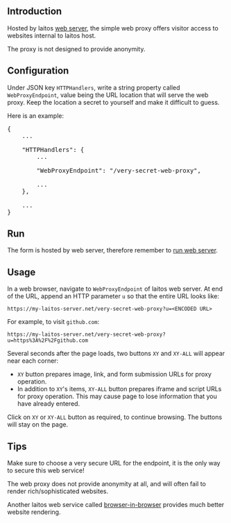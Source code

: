 ## Introduction
Hosted by laitos [web server](https://github.com/HouzuoGuo/laitos/wiki/%5BDaemon%5D-web-server), the simple web proxy offers
visitor access to websites internal to laitos host.

The proxy is not designed to provide anonymity.

## Configuration
Under JSON key `HTTPHandlers`, write a string property called `WebProxyEndpoint`, value being the URL location that will
serve the web proxy. Keep the location a secret to yourself and make it difficult to guess.

Here is an example:
<pre>
{
    ...

    "HTTPHandlers": {
        ...

        "WebProxyEndpoint": "/very-secret-web-proxy",

        ...
    },

    ...
}
</pre>

## Run
The form is hosted by web server, therefore remember to [run web server](https://github.com/HouzuoGuo/laitos/wiki/%5BDaemon%5D-web-server#run).

## Usage
In a web browser, navigate to `WebProxyEndpoint` of laitos web server. At end of the URL, append an HTTP parameter `u`
so that the entire URL looks like:

    https://my-laitos-server.net/very-secret-web-proxy?u=<ENCODED URL>

For example, to visit `github.com`:

    https://my-laitos-server.net/very-secret-web-proxy?u=https%3A%2F%2Fgithub.com

Several seconds after the page loads, two buttons `XY` and `XY-ALL` will appear near each corner:
- `XY` button prepares image, link, and form submission URLs for proxy operation.
- In addition to `XY`'s items, `XY-ALL` button prepares iframe and script URLs for proxy operation. This may cause page
  to lose information that you have already entered.

Click on `XY` or `XY-ALL` button as required, to continue browsing. The buttons will stay on the page.

## Tips
Make sure to choose a very secure URL for the endpoint, it is the only way to secure this web service!

The web proxy does not provide anonymity at all, and will often fail to render rich/sophisticated websites.

Another laitos web service called [browser-in-browser](https://github.com/HouzuoGuo/laitos/wiki/%5BWeb-service%5D-browser-in-browser)
provides much better website rendering.
